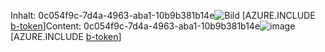 <span data-ttu-id="e2c2c-101">Inhalt: 0c054f9c-7d4a-4963-aba1-10b9b381b14e![Bild](9ba2e1e5-ca44-41f5-9f6a-38939ff770fe.png)
[AZURE.INCLUDE [b-token](5d747747-efc2-44dd-a51f-3992800dd53b.md)]</span><span class="sxs-lookup"><span data-stu-id="e2c2c-101">Content: 0c054f9c-7d4a-4963-aba1-10b9b381b14e![image](9ba2e1e5-ca44-41f5-9f6a-38939ff770fe.png)
[AZURE.INCLUDE [b-token](5d747747-efc2-44dd-a51f-3992800dd53b.md)]</span></span>
